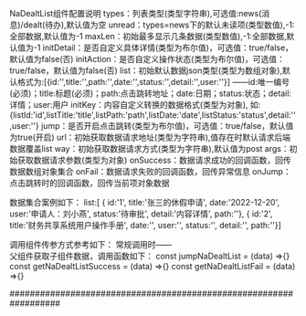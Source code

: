 NaDealtList组件配置说明
types：列表类型(类型字符串),可选值:news(消息)/dealt(待办),默认值为空
unread：types=news下的默认未读项(类型数值),-1:全部数据,默认值为-1
maxLen：初始最多显示几条数据(类型数值),-1:全部数据,默认值为-1
initDetail：是否自定义具体详情(类型为布尔值)，可选值：true/false，默认值为false(否)
initAction：是否自定义操作状态(类型为布尔值)，可选值：true/false，默认值为false(否)
list：初始默认数据json类型(类型为数组对象),默认格式为:[{id:'',title:'',path:'',date:'',status:'',detail:'',user:''}]
 ——id:唯一编号(必须)；title:标题(必须)；path:点击跳转地址；date:日期；status:状态；detail:详情；user:用户
initKey：内容自定义转换的数据格式(类型为对象),
  如:{listId:'id',listTitle:'title',listPath:'path',listDate:'date',listStatus:'status',detail:'',user:''}
jump：是否开启点击跳转(类型为布尔值)，可选值：true/false，默认值为true(开启)
url：初始获取数据请求地址(类型为字符串),值存在时默认请求后端数据覆盖list
way：初始获取数据请求方式(类型为字符串),默认值为post
args：初始获取数据请求参数(类型为对象)
onSuccess：数据请求成功的回调函数，回传数据数组对象集合
onFail：数据请求失败的回调函数，回传异常信息
onJump：点击跳转时的回调函数，回传当前项对象数据

数据集合案例如下：
list:[ { id:'1', title:'张三的休假申请', date:'2022-12-20', user:'申请人：刘小燕', status:'待审批', detail:'内容详情', path:''},
        { id:'2', title:'财务共享系统用户操作手册', date:'', user:'', status:'', detail:'', path:''}]

调用组件传参方式参考如下：
常规调用时——
<na-dealt-list :list="list" :types="'news'" :unread="-1" :maxLen="3" :onJump="jumpNaDealtList"></na-dealt-list>
<na-dealt-list :url="url" :args="args" :onSuccess="getNaDealtListSuccess" :onFail="getNaDealtListFail">
    <template v-slot:detail="lItem"><view>这是自定义详情{{lItem.listItem}}</view></template>
    <template v-slot:action="lItem"><view>自定义操作{{lItem.listItem}}</view></template>
</na-dealt-list>    
父组件获取子组件数据，调用函数如下：
const jumpNaDealtList = (data) =>{}
const getNaDealtListSuccess = (data) =>{}
const getNaDealtListFail = (data) =>{}
     
##################################################################
   

